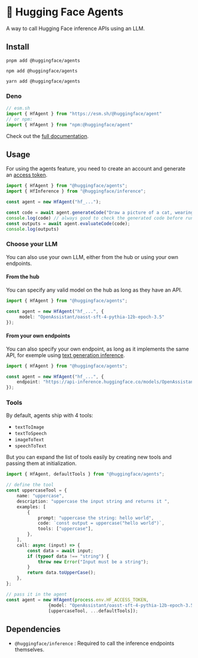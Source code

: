 # 🤗 Hugging Face Agents

A way to call Hugging Face inference APIs using an LLM.

## Install

```console
pnpm add @huggingface/agents

npm add @huggingface/agents

yarn add @huggingface/agents
```

### Deno

```ts
// esm.sh
import { HfAgent } from "https://esm.sh/@huggingface/agent"
// or npm:
import { HfAgent } from "npm:@huggingface/agent"
```

Check out the [full documentation](https://huggingface.co/docs/huggingface.js/agents/README).

## Usage

For using the agents feature, you need to create an account and generate an [access token](https://huggingface.co/settings/tokens).

```ts
import { HfAgent } from "@huggingface/agents";
import { HfInference } from "@huggingface/inference";

const agent = new HfAgent("hf_...");

const code = await agent.generateCode("Draw a picture of a cat, wearing a top hat.")
console.log(code) // always good to check the generated code before running it
const outputs = await agent.evaluateCode(code);
console.log(outputs) 
```

### Choose your LLM

You can also use your own LLM, either from the hub or using your own endpoints.

#### From the hub
You can specify any valid model on the hub as long as they have an API.


```ts
import { HfAgent } from "@huggingface/agents";

const agent = new HfAgent("hf_...", {
     model: "OpenAssistant/oasst-sft-4-pythia-12b-epoch-3.5" 
});
```



#### From your own endpoints
You can also specify your own endpoint, as long as it implements the same API, for exemple using [text generation inference](https://github.com/huggingface/text-generation-inference).

```ts
import { HfAgent } from "@huggingface/agents";

const agent = new HfAgent("hf_...", {
    endpoint: "https://api-inference.huggingface.co/models/OpenAssistant/oasst-sft-4-pythia-12b-epoch-3.5",
});
```


### Tools 
By default, agents ship with 4 tools:
* `textToImage`
* `textToSpeech`
* `imageToText`
* `speechToText`

But you can expand the list of tools easily by creating new tools and passing them at initialization.

```ts
import { HfAgent, defaultTools } from "@huggingface/agents";

// define the tool
const uppercaseTool = {
    name: "uppercase",
    description: "uppercase the input string and returns it ",
    examples: [
        {
            prompt: "uppercase the string: hello world",
            code: `const output = uppercase("hello world")`,
            tools: ["uppercase"],
        },
    ],
    call: async (input) => {
        const data = await input;
        if (typeof data !== "string") {
            throw new Error("Input must be a string");
        }
        return data.toUpperCase();
    },
};

// pass it in the agent
const agent = new HfAgent(process.env.HF_ACCESS_TOKEN, 
                {model: "OpenAssistant/oasst-sft-4-pythia-12b-epoch-3.5" },
                [uppercaseTool, ...defaultTools]);
```

## Dependencies

- `@huggingface/inference` : Required to call the inference endpoints themselves.
